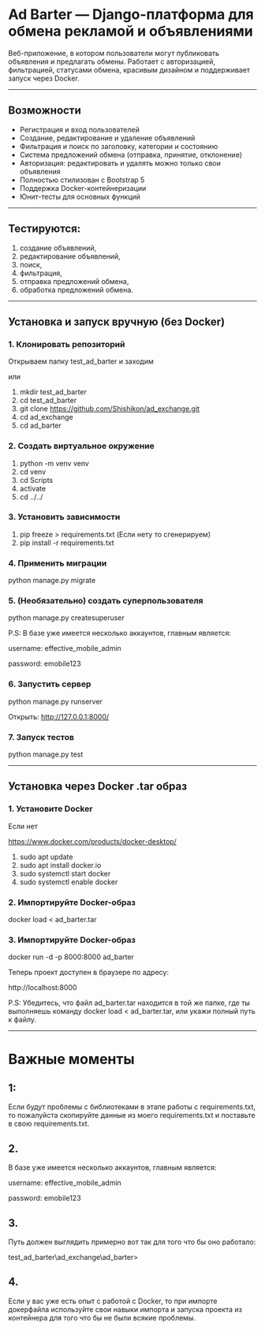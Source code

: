 # Ad Barter — Django-платформа для обмена рекламой и объявлениями

Веб-приложение, в котором пользователи могут публиковать объявления и предлагать обмены. Работает с авторизацией, фильтрацией, статусами обмена, красивым дизайном и поддерживает запуск через Docker.

---

##  Возможности

- Регистрация и вход пользователей
- Создание, редактирование и удаление объявлений
- Фильтрация и поиск по заголовку, категории и состоянию
- Система предложений обмена (отправка, принятие, отклонение)
- Авторизация: редактировать и удалять можно только свои объявления
- Полностью стилизован с Bootstrap 5
- Поддержка Docker-контейнеризации
- Юнит-тесты для основных функций


---

## Тестируются:

1. создание объявлений,
2. редактирование объявлений,
3. поиск,
4. фильтрация,
5. отправка предложений обмена,
6. обработка предложений обмена.

---

##  Установка и запуск вручную (без Docker)

### 1. Клонировать репозиторий

Открываем папку test_ad_barter и заходим 

или

1. mkdir test_ad_barter
2. cd test_ad_barter 
3. git clone https://github.com/Shishikon/ad_exchange.git
4. cd ad_exchange
5. cd ad_barter


### 2. Создать виртуальное окружение

1. python -m venv venv
2. cd venv
3. cd Scripts
4. activate
5. cd ../../

### 3. Установить зависимости

1. pip freeze > requirements.txt (Если нету то сгенерируем)
2. pip install -r requirements.txt

### 4. Применить миграции

python manage.py migrate

### 5. (Необязательно) создать суперпользователя

python manage.py createsuperuser

P.S: В базе уже имеется несколько аккаунтов, главным является:

username: effective_mobile_admin

password: emobile123

### 6. Запустить сервер

python manage.py runserver

Открыть: http://127.0.0.1:8000/


### 7. Запуск тестов

python manage.py test

---

## Установка через Docker .tar образ

### 1. Установите Docker

Если нет

https://www.docker.com/products/docker-desktop/


1. sudo apt update
2. sudo apt install docker.io
3. sudo systemctl start docker
4. sudo systemctl enable docker


### 2. Импортируйте Docker-образ

docker load < ad_barter.tar


### 3. Импортируйте Docker-образ

docker run -d -p 8000:8000 ad_barter

Теперь проект доступен в браузере по адресу:

http://localhost:8000

P.S: Убедитесь, что файл ad_barter.tar находится в той же папке, где ты выполняешь команду docker load < ad_barter.tar, или укажи полный путь к файлу.

---

# Важные моменты

## 1:

Если будут проблемы с библиотеками в этапе работы с requirements.txt, то пожалуйста скопируйте данные из моего requirements.txt и поставьте в свою requirements.txt.


## 2.

В базе уже имеется несколько аккаунтов, главным является:

username: effective_mobile_admin

password: emobile123

## 3.

Путь должен выглядить примерно вот так для того что бы оно работало:

test_ad_barter\ad_exchange\ad_barter>


## 4.

Если у вас уже есть опыт с работой с Docker, то при импорте докерфайла используйте свои навыки импорта и запуска проекта из контейнера для того что бы не были всякие проблемы. 
